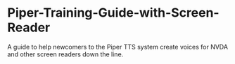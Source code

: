 # Piper-Training-Guide-with-Screen-Reader
A guide to help newcomers to the Piper TTS system create voices for NVDA and other screen readers down the line.
